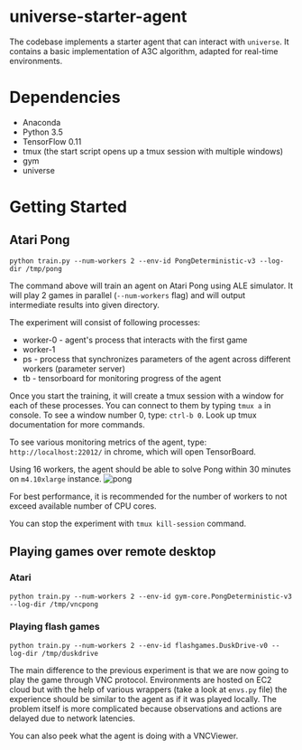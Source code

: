 # universe-starter-agent

The codebase implements a starter agent that can interact with `universe`.
It contains a basic implementation of A3C algorithm, adapted for real-time environments.

# Dependencies

* Anaconda
* Python 3.5
* TensorFlow 0.11
* tmux (the start script opens up a tmux session with multiple windows)
* gym
* universe

# Getting Started

## Atari Pong

`python train.py --num-workers 2 --env-id PongDeterministic-v3 --log-dir /tmp/pong`

The command above will train an agent on Atari Pong using ALE simulator.
It will play 2 games in parallel (`--num-workers` flag) and will output intermediate results into given directory.

The experiment will consist of following processes:
* worker-0 - agent's process that interacts with the first game
* worker-1
* ps - process that synchronizes parameters of the agent across different workers (parameter server)
* tb - tensorboard for monitoring progress of the agent

Once you start the training, it will create a tmux session with a window for each of these processes. You can connect to them by typing `tmux a` in console.
To see a window number 0, type: `ctrl-b 0`. Look up tmux documentation for more commands.

To see various monitoring metrics of the agent, type: `http://localhost:22012/` in chrome, which will open TensorBoard.

Using 16 workers, the agent should be able to solve Pong within 30 minutes on `m4.10xlarge` instance.
![pong](https://github.com/openai/universe-starter-agent/raw/master/tb_pong.png "Pong")

For best performance, it is recommended for the number of workers to not exceed available number of CPU cores.

You can stop the experiment with `tmux kill-session` command.

## Playing games over remote desktop

### Atari

`python train.py --num-workers 2 --env-id gym-core.PongDeterministic-v3 --log-dir /tmp/vncpong`

### Playing flash games

`python train.py --num-workers 2 --env-id flashgames.DuskDrive-v0 --log-dir /tmp/duskdrive`

The main difference to the previous experiment is that we are now going to play the game through VNC protocol.
Environments are hosted on EC2 cloud but with the help of various wrappers (take a look at `envs.py` file)
the experience should be similar to the agent as if it was played locally. The problem itself is more complicated
because observations and actions are delayed due to network latencies.

You can also peek what the agent is doing with a VNCViewer.